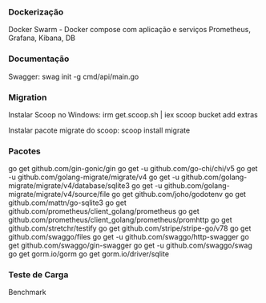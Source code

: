 ### Dockerização

Docker Swarm - Docker compose com aplicação e serviços Prometheus, Grafana, Kibana, DB

### Documentação

Swagger:
swag init -g cmd/api/main.go

### Migration

Instalar Scoop no Windows:
irm get.scoop.sh | iex
scoop bucket add extras

Instalar pacote migrate do scoop:
scoop install migrate

### Pacotes

go get github.com/gin-gonic/gin
go get -u github.com/go-chi/chi/v5
go get -u github.com/golang-migrate/migrate/v4
go get -u github.com/golang-migrate/migrate/v4/database/sqlite3
go get -u github.com/golang-migrate/migrate/v4/source/file
go get github.com/joho/godotenv
go get github.com/mattn/go-sqlite3
go get github.com/prometheus/client_golang/prometheus
go get github.com/prometheus/client_golang/prometheus/promhttp
go get github.com/stretchr/testify
go get github.com/stripe/stripe-go/v78
go get github.com/swaggo/files
go get -u github.com/swaggo/http-swagger
go get github.com/swaggo/gin-swagger
go get -u github.com/swaggo/swag
go get gorm.io/gorm
go get gorm.io/driver/sqlite

### Teste de Carga

Benchmark

